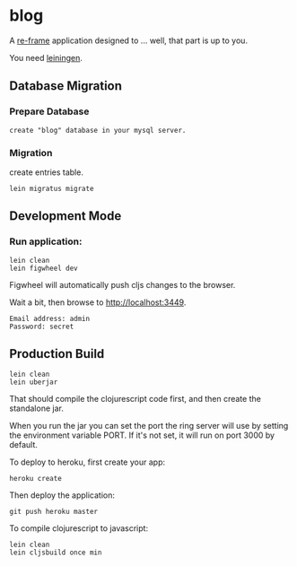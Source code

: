 # blog

A [re-frame](https://github.com/Day8/re-frame) application designed to ... well, that part is up to you.


You need [leiningen](https://leiningen.org).

## Database Migration

### Prepare Database
```
create "blog" database in your mysql server.
```

### Migration
create entries table.
```
lein migratus migrate
```

## Development Mode

### Run application:

```
lein clean
lein figwheel dev
```

Figwheel will automatically push cljs changes to the browser.

Wait a bit, then browse to [http://localhost:3449](http://localhost:3449).

```
Email address: admin
Password: secret
```

## Production Build

```
lein clean
lein uberjar
```

That should compile the clojurescript code first, and then create the standalone jar.

When you run the jar you can set the port the ring server will use by setting the environment variable PORT.
If it's not set, it will run on port 3000 by default.

To deploy to heroku, first create your app:

```
heroku create
```

Then deploy the application:

```
git push heroku master
```

To compile clojurescript to javascript:

```
lein clean
lein cljsbuild once min
```
